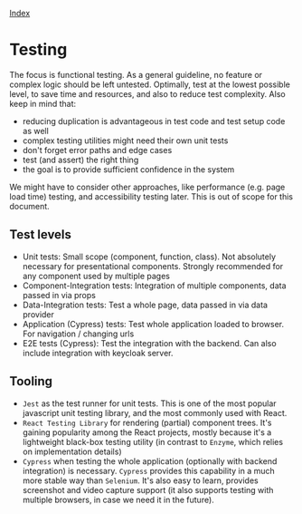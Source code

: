 [Index](./index.md)

# Testing

The focus is functional testing. As a general guideline, no feature or complex logic should be left untested.
Optimally, test at the lowest possible level, to save time and resources, and also to reduce test complexity.
Also keep in mind that:

- reducing duplication is advantageous in test code and test setup code as well
- complex testing utilities might need their own unit tests
- don't forget error paths and edge cases
- test (and assert) the right thing
- the goal is to provide sufficient confidence in the system

We might have to consider other approaches, like performance (e.g. page load time) testing, and accessibility testing later. This is out of scope for this document.

## Test levels

- Unit tests: Small scope (component, function, class). Not absolutely necessary for presentational components. Strongly recommended for any component used by multiple pages
- Component-Integration tests: Integration of multiple components, data passed in via props
- Data-Integration tests: Test a whole page, data passed in via data provider
- Application (Cypress) tests: Test whole application loaded to browser. For navigation / changing urls
- E2E tests (Cypress): Test the integration with the backend. Can also include integration with keycloak server.

## Tooling

- `Jest` as the test runner for unit tests. This is one of the most popular javascript unit testing library, and the most commonly used with React.
- `React Testing Library` for rendering (partial) component trees. It's gaining popularity among the React projects, mostly because it's a lightweight black-box testing utility (in contrast to `Enzyme`, which relies on implementation details)
- `Cypress` when testing the whole application (optionally with backend integration) is necessary.
`Cypress` provides this capability in a much more stable way than `Selenium`. It's also easy to learn,
provides screenshot and video capture support (it also supports testing with multiple browsers, in case we need it in the future).
